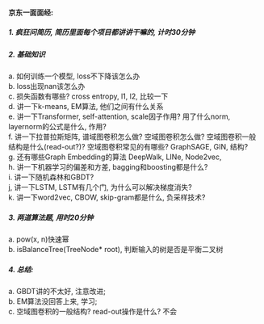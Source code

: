 #### 京东一面面经:  
##### 1. 疯狂问简历, 简历里面每个项目都讲讲干嘛的, 计时30分钟  
##### 2. 基础知识  
a. 如何训练一个模型, loss不下降该怎么办  
b. loss出现nan该怎么办  
c. 损失函数有哪些? cross entropy, l1, l2, 比较一下  
d. 讲一下k-means, EM算法, 他们之间有什么关系  
e. 讲一下Transformer, self-attention, scale因子作用? 用了什么norm, layernorm的公式是什么, 作用?    
f. 讲一下拉普拉斯矩阵, 谱域图卷积怎么做? 空域图卷积怎么做? 空域图卷积一般结构是什么(read-out?)? 空域图卷积常见的有哪些? GraphSAGE, GIN, 结构?  
g. 还有哪些Graph Embedding的算法 DeepWalk, LINe, Node2vec,   
h. 讲一下机器学习的偏差和方差, bagging和boosting都是什么?  
i. 讲一下随机森林和GBDT?  
j, 讲一下LSTM, LSTM有几个门, 为什么可以解决梯度消失?    
k. 讲一下word2vec, CBOW, skip-gram都是什么, 负采样技术?    

##### 3. 两道算法题, 用时20分钟  
a. pow(x, n)快速幂  
b. isBalanceTree(TreeNode* root), 判断输入的树是否是平衡二叉树  


##### 4. 总结: 
a. GBDT讲的不太好, 注意改进;  
b. EM算法没回答上来, 学习;  
c. 空域图卷积的一般结构? read-out操作是什么? 不会  
